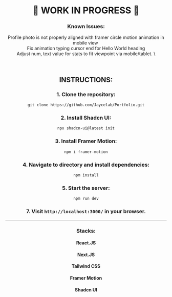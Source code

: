 <div align="center">

# 🚧 WORK IN PROGRESS 🚧

### Known Issues:

Profile photo is not properly aligned with framer circle motion animation in mobile view&nbsp; \
Fix animation typing cursor end for Hello World heading \
Adjust num, text value for stats to fit viewpoint via mobile/tablet. \


<br>

## INSTRUCTIONS:

### 1. Clone the repository:

`git clone https://github.com/Jaycelab/Portfolio.git`

### 2. Install Shadcn UI:

`npx shadcn-ui@latest init`

### 3. Install Framer Motion:

`npm i framer-motion`

### 4. Navigate to directory and install dependencies:

`npm install`

### 5. Start the server:

`npm run dev`

### 7. Visit `http://localhost:3000/` in your browser.

<hr>

### Stacks:

#### React.JS

#### Next.JS

#### Tailwind CSS

#### Framer Motion

#### Shadcn UI

</div>
